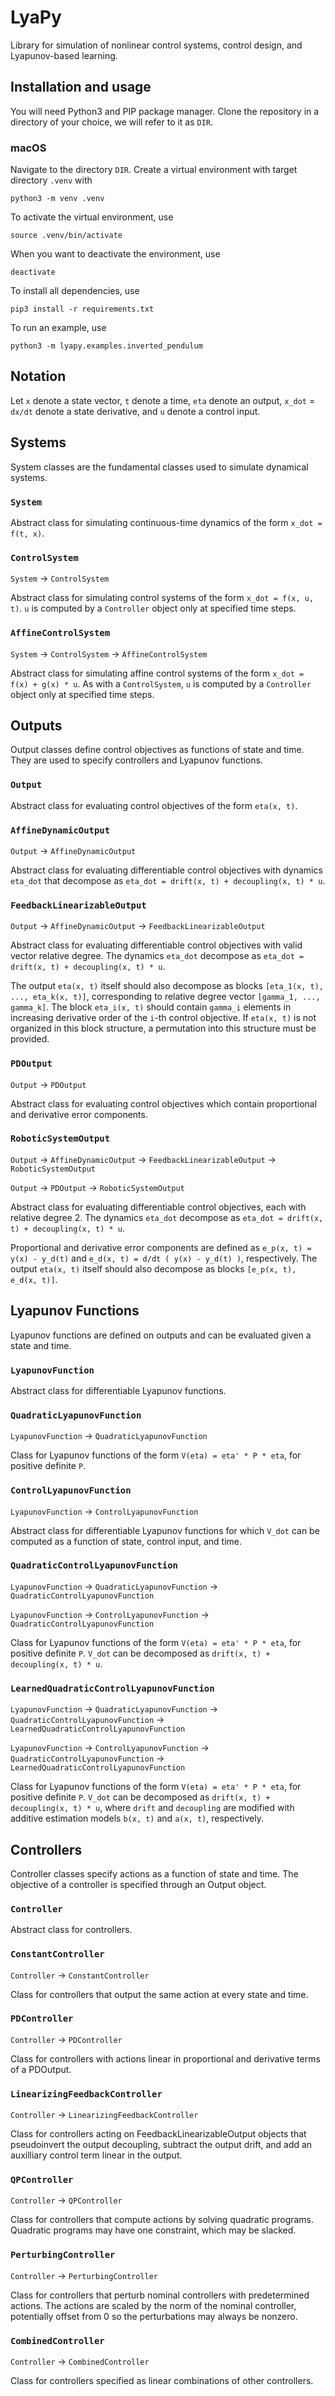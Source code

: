 # LyaPy

Library for simulation of nonlinear control systems, control design, and Lyapunov-based learning.

## Installation and usage

You will need Python3 and PIP package manager. Clone the repository in a directory of your choice, we will refer to it as `DIR`.

### macOS

Navigate to the directory `DIR`. Create a virtual environment with target directory `.venv` with

`python3 -m venv .venv`

To activate the virtual environment, use

`source .venv/bin/activate`

When you want to deactivate the environment, use

`deactivate`

To install all dependencies, use

`pip3 install -r requirements.txt`

To run an example, use

`python3 -m lyapy.examples.inverted_pendulum`

## Notation

Let `x` denote a state vector, `t` denote a time, `eta` denote an output, `x_dot` = `dx/dt` denote a state derivative, and `u` denote a control input.

## Systems

System classes are the fundamental classes used to simulate dynamical systems.

### `System`

Abstract class for simulating continuous-time dynamics of the form `x_dot = f(t, x)`.

### `ControlSystem`

`System` -> `ControlSystem`

Abstract class for simulating control systems of the form `x_dot = f(x, u, t)`. `u` is computed by a `Controller` object only at specified time steps.

### `AffineControlSystem`

`System` -> `ControlSystem` -> `AffineControlSystem`

Abstract class for simulating affine control systems of the form `x_dot = f(x) + g(x) * u`. As with a `ControlSystem`, `u` is computed by a `Controller` object only at specified time steps.

## Outputs

Output classes define control objectives as functions of state and time. They are used to specify controllers and Lyapunov functions.

### `Output`

Abstract class for evaluating control objectives of the form `eta(x, t)`.

### `AffineDynamicOutput`

`Output` -> `AffineDynamicOutput`

Abstract class for evaluating differentiable control objectives with dynamics `eta_dot` that decompose as `eta_dot = drift(x, t) + decoupling(x, t) * u`.

### `FeedbackLinearizableOutput`

`Output` -> `AffineDynamicOutput` -> `FeedbackLinearizableOutput`

Abstract class for evaluating differentiable control objectives with valid vector relative degree. The dynamics `eta_dot` decompose as `eta_dot = drift(x, t) + decoupling(x, t) * u`.

The output `eta(x, t)` itself should also decompose as blocks `[eta_1(x, t), ..., eta_k(x, t)]`, corresponding to relative degree vector `[gamma_1, ..., gamma_k]`. The block `eta_i(x, t)` should contain `gamma_i` elements in increasing derivative order of the `i`-th control objective. If `eta(x, t)` is not organized in this block structure, a permutation into this structure must be provided.

### `PDOutput`

`Output` -> `PDOutput`

Abstract class for evaluating control objectives which contain proportional and derivative error components.

### `RoboticSystemOutput`

`Output` -> `AffineDynamicOutput` -> `FeedbackLinearizableOutput` -> `RoboticSystemOutput`

`Output` -> `PDOutput` -> `RoboticSystemOutput`

Abstract class for evaluating differentiable control objectives, each with relative degree 2. The dynamics `eta_dot` decompose as `eta_dot = drift(x, t) + decoupling(x, t) * u`.

Proportional and derivative error components are defined as `e_p(x, t) = y(x) - y_d(t)` and `e_d(x, t) = d/dt ( y(x) - y_d(t) )`, respectively. The output `eta(x, t)` itself should also decompose as blocks `[e_p(x, t), e_d(x, t)]`.

## Lyapunov Functions

Lyapunov functions are defined on outputs and can be evaluated given a state and time.


### `LyapunovFunction`

Abstract class for differentiable Lyapunov functions.

### `QuadraticLyapunovFunction`

`LyapunovFunction` -> `QuadraticLyapunovFunction`

Class for Lyapunov functions of the form `V(eta) = eta' * P * eta`, for positive definite `P`.

### `ControlLyapunovFunction`

`LyapunovFunction` -> `ControlLyapunovFunction`

Abstract class for differentiable Lyapunov functions for which `V_dot` can be computed as a function of state, control input, and time.

### `QuadraticControlLyapunovFunction`

`LyapunovFunction` -> `QuadraticLyapunovFunction` -> `QuadraticControlLyapunovFunction`

`LyapunovFunction` -> `ControlLyapunovFunction` -> `QuadraticControlLyapunovFunction`

Class for Lyapunov functions of the form `V(eta) = eta' * P * eta`, for positive definite `P`. `V_dot` can be decomposed as `drift(x, t) + decoupling(x, t) * u`.

### `LearnedQuadraticControlLyapunovFunction`

`LyapunovFunction` -> `QuadraticLyapunovFunction` -> `QuadraticControlLyapunovFunction` -> `LearnedQuadraticControlLyapunovFunction`

`LyapunovFunction` -> `ControlLyapunovFunction` -> `QuadraticControlLyapunovFunction` -> `LearnedQuadraticControlLyapunovFunction`

Class for Lyapunov functions of the form `V(eta) = eta' * P * eta`, for positive definite `P`. `V_dot` can be decomposed as `drift(x, t) + decoupling(x, t) * u`, where `drift` and `decoupling` are modified with additive estimation models `b(x, t)` and `a(x, t)`, respectively.

## Controllers

Controller classes specify actions as a function of state and time. The objective of a controller is specified through an Output object.

### `Controller`

Abstract class for controllers.

### `ConstantController`

`Controller` -> `ConstantController`

Class for controllers that output the same action at every state and time.

### `PDController`

`Controller` -> `PDController`

Class for controllers with actions linear in proportional and derivative terms of a PDOutput.

### `LinearizingFeedbackController`

`Controller` -> `LinearizingFeedbackController`

Class for controllers acting on FeedbackLinearizableOutput objects that pseudoinvert the output decoupling, subtract the output drift, and add an auxilliary control term linear in the output.

### `QPController`

`Controller` -> `QPController`

Class for controllers that compute actions by solving quadratic programs. Quadratic programs may have one constraint, which may be slacked.

### `PerturbingController`

`Controller` -> `PerturbingController`

Class for controllers that perturb nominal controllers with predetermined actions. The actions are scaled by the norm of the nominal controller, potentially offset from 0 so the perturbations may always be nonzero.

### `CombinedController`

`Controller` -> `CombinedController`

Class for controllers specified as linear combinations of other controllers.
